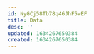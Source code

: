 ```yaml
---
id: NyGCj58Tb78q46JhF5wEF
title: Data
desc: ''
updated: 1634267650384
created: 1634267650384
---
```


